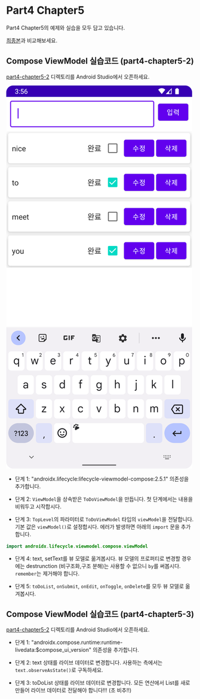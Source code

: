 # Part4 Chapter5

Part4 Chapter5의 예제와 실습을 모두 담고 있습니다.

[최종본](../../tree/final)과 비교해보세요.

## Compose ViewModel 실습코드 (part4-chapter5-2)

[part4-chapter5-2](part4-chapter5-2) 디렉토리를 Android Studio에서 오픈하세요.

![ViewModel 예](./screenshots/viewmodel.png)

 * 단계 1: "androidx.lifecycle:lifecycle-viewmodel-compose:2.5.1" 의존성을 추가합니다.

 * 단계 2: `ViewModel`을 상속받은 `ToDoViewModel`을 만듭니다. 첫 단계에서는 내용을 비워두고 시작합시다.

 * 단계 3: `TopLevel`의 파라미터로 `ToDoViewModel` 타입의 `viewModel`을
  전달합니다. 기본 값은 `viewModel()`로 설정합시다.
  에러가 발생하면 아래의 `import` 문을 추가합니다.

  ```kotlin
  import androidx.lifecycle.viewmodel.compose.viewModel
  ```

 * 단계 4: text, setText를 뷰 모델로 옮겨봅시다.
  뷰 모델의 프로퍼티로 변경할 경우에는 destrunction (비구조화,구조 분해)는 사용할
  수 없으니 `by`를 써봅시다. `remember`는 제거해야 합니다.

 * 단계 5: `toDoList`, `onSubmit`, `onEdit`, `onToggle`,
  `onDelete`를 모두 뷰 모델로 옮겨봅시다.

## Compose ViewModel 실습코드 (part4-chapter5-3)

[part4-chapter5-2](part4-chapter5-2) 디렉토리를 Android Studio에서 오픈하세요.

 * 단계 1: "androidx.compose.runtime:runtime-livedata:$compose_ui_version" 의존성을 추가합니다.

 * 단계 2: text 상태를 라이브 데이터로 변경합니다.
  사용하는 측에서는 `text.observeAsState()`로 구독하세요.

 * 단계 3: toDoList 상태를 라이브 데이터로 변경합니다.
  모든 연산에서 List를 새로 만들어 라이브 데이터로 전달해야 합니다!!!
  (초 비추!!)